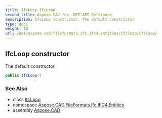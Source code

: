 ```yaml
---
title: IfcLoop.IfcLoop
second_title: Aspose.CAD for .NET API Reference
description: IfcLoop constructor. The default constructor
type: docs
weight: 10
url: /net/aspose.cad.fileformats.ifc.ifc4.entities/ifcloop/ifcloop/
---
```

## IfcLoop constructor

The default constructor.

```csharp
public IfcLoop()
```

### See Also

* class [IfcLoop](../)
* namespace [Aspose.CAD.FileFormats.Ifc.IFC4.Entities](../../ifcloop/)
* assembly [Aspose.CAD](../../../)


